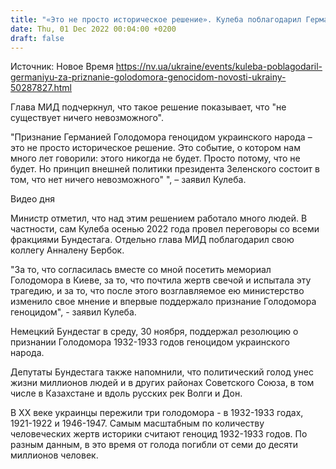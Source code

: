 ```yaml
---
title: "«Это не просто историческое решение». Кулеба поблагодарил Германию за признание Голодомора геноцидом украинцев"
date: Thu, 01 Dec 2022 00:04:00 +0200
draft: false
---
```

Источник: Новое Время https://nv.ua/ukraine/events/kuleba-poblagodaril-germaniyu-za-priznanie-golodomora-genocidom-novosti-ukrainy-50287827.html


Глава МИД подчеркнул, что такое решение показывает, что "не существует ничего невозможного".

"Признание Германией Голодомора геноцидом украинского народа – это не просто историческое решение. Это событие, о котором нам много лет говорили: этого никогда не будет. Просто потому, что не будет. Но принцип внешней политики президента Зеленского состоит в том, что нет ничего невозможного" ", – заявил Кулеба.

 Видео дня   

Министр отметил, что над этим решением работало много людей. В частности, сам Кулеба осенью 2022 года провел переговоры со всеми фракциями Бундестага. Отдельно глава МИД поблагодарил свою коллегу Анналену Бербок.

"За то, что согласилась вместе со мной посетить мемориал Голодомора в Киеве, за то, что почтила жертв свечой и испытала эту трагедию, и за то, что после этого возглавляемое ею министерство изменило свое мнение и впервые поддержало признание Голодомора геноцидом", - заявил Кулеба.

Немецкий Бундестаг в среду, 30 ноября, поддержал резолюцию о признании Голодомора 1932-1933 годов геноцидом украинского народа.

Депутаты Бундестага также напомнили, что политический голод унес жизни миллионов людей и в других районах Советского Союза, в том числе в Казахстане и вдоль русских рек Волги и Дон.

В XX веке украинцы пережили три голодомора - в 1932-1933 годах, 1921-1922 и 1946-1947. Самым масштабным по количеству человеческих жертв историки считают геноцид 1932-1933 годов. По разным данным, в это время от голода погибли от семи до десяти миллионов человек.
